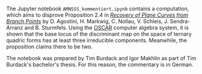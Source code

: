 The Jupyter notebook `AMNSSS_kommentiert.ipynb` contains a computation, which aims to disprove Proposition 2.4 in _<a href="https://doi.org/10.1007/s00454-023-00538-5">Recovery of Plane Curves from Branch Points</a>_ by D. Agostini, H. Markwig, C. Nollau, V. Schleis, J. Sendra-Arranz and B. Sturmfels. Using the <a href="https://www.oscar-system.org">OSCAR</a> computer algebra system, it is shown that the base locus of the discriminant map on the space of ternary quadric forms has at least three irreducible components. Meanwhile, the proposition claims there to be two. 

The notebook was prepared by Tim Burdack and Igor Makhlin as part of Tim Burdack's bachelor's thesis. For this reason, the commentary is in German.
